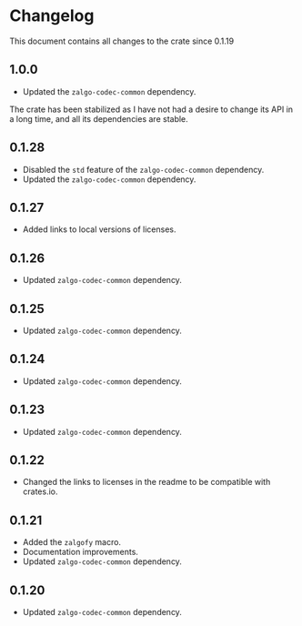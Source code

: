 # Changelog

This document contains all changes to the crate since 0.1.19

## 1.0.0

- Updated the `zalgo-codec-common` dependency.

The crate has been stabilized as I have not had a desire to change its API in a long time,
and all its dependencies are stable.

## 0.1.28

- Disabled the `std` feature of the `zalgo-codec-common` dependency.
- Updated the `zalgo-codec-common` dependency.

## 0.1.27

- Added links to local versions of licenses.

## 0.1.26

- Updated `zalgo-codec-common` dependency.

## 0.1.25

- Updated `zalgo-codec-common` dependency.

## 0.1.24

- Updated `zalgo-codec-common` dependency.

## 0.1.23

- Updated `zalgo-codec-common` dependency.

## 0.1.22

- Changed the links to licenses in the readme to be compatible with crates.io.

## 0.1.21

- Added the `zalgofy` macro.
- Documentation improvements.
- Updated `zalgo-codec-common` dependency.

## 0.1.20

- Updated `zalgo-codec-common` dependency.

